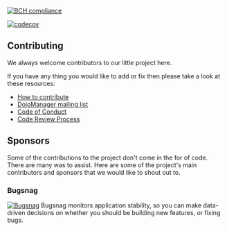 
[![BCH compliance](https://bettercodehub.com/edge/badge/i-am-dev/DojoManager?branch=master)](https://bettercodehub.com/)

[![codecov](https://codecov.io/gh/i-am-dev/DojoManager/branch/master/graph/badge.svg)](https://codecov.io/gh/i-am-dev/DojoManager)

## Contributing ##
We always welcome contributors to our little project here.

If you have any thing you would like to add or fix then please take a look at these resources:
* [How to contribute](https://github.com/Buzzcube/DojoManager/blob/master/CONTRIBUTING.md)
* [DojoManager mailing list](https://groups.google.com/forum/#!forum/dojomanager)
* [Code of Conduct](https://github.com/Buzzcube/DojoManager/blob/master/CODE_OF_CONDUCT.md)
* [Code Review Process](https://github.com/Buzzcube/DojoManager/blob/master/CODEREVIEW.md)

## Sponsors ##
Some of the contributions to the project don't come in the for of code. There are many was to assist.
Here are some of the project's main contributors and sponsors that we would like to shout out to.

### Bugsnag ###
[![Bugsnag](https://github.com/i-am-dev/DojoManager/master/bugsnag_logo_navy.svg)](https://bugsnag.com)
Bugsnag monitors application stability, so you can make data-driven decisions on whether you should be building new features, or fixing bugs.